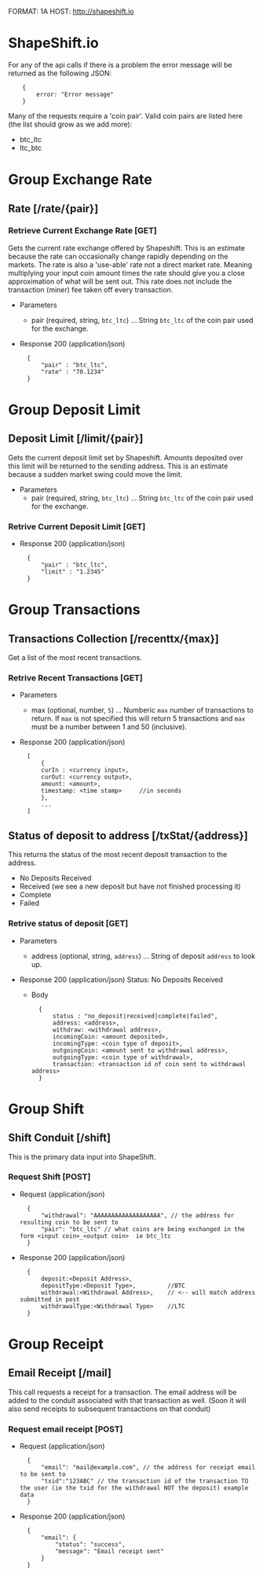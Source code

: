 FORMAT: 1A
HOST: http://shapeshift.io

# ShapeShift.io

For any of the api calls if there is a problem the error message will be returned as the following JSON:

        {
            error: "Error message"
        }

Many of the requests require a 'coin pair'.  Valid coin pairs are listed here (the list should grow as we add more):

- btc_ltc
- ltc_btc

# Group Exchange Rate
## Rate [/rate/{pair}]
### Retrieve Current Exchange Rate [GET]

Gets the current rate exchange offered by Shapeshift.  This is an estimate because the rate can occasionally change rapidly depending on the markets. The rate is also a 'use-able' rate not a direct market rate.  Meaning multiplying your input coin amount times the rate should give you a close approximation of what will be sent out. This rate does not include the transaction (miner) fee taken off every transaction.

+ Parameters
    + pair (required, string, `btc_ltc`) ... String `btc_ltc` of the coin pair used for the exchange.

+ Response 200 (application/json)

        {
            "pair" : "btc_ltc",
            "rate" : "70.1234"
        }

# Group Deposit Limit
## Deposit Limit [/limit/{pair}]
Gets the current deposit limit set by Shapeshift.  Amounts deposited over this limit will be returned to the sending address. This is an estimate because a sudden market swing could move the limit.

+ Parameters
    + pair (required, string, `btc_ltc`) ... String `btc_ltc` of the coin pair used for the exchange.

### Retrive Current Deposit Limit [GET]

+ Response 200 (application/json)

        {
            "pair" : "btc_ltc",
            "limit" : "1.2345"
        }

# Group Transactions
## Transactions Collection [/recenttx/{max}]
Get a list of the most recent transactions.

### Retrive Recent Transactions [GET]

+ Parameters
    + max (optional, number, `5`) ... Numberic `max` number of transactions to return. If `max` is not specified this will return 5 transactions and `max` must be a number between 1 and 50 (inclusive).

+ Response 200 (application/json)

        [
            {
            curIn : <currency input>,
            curOut: <currency output>,
            amount: <amount>,
            timestamp: <time stamp>     //in seconds
            },
            ...
        ]

## Status of deposit to address [/txStat/{address}]
This returns the status of the most recent deposit transaction to the address.

- No Deposits Received
- Received (we see a new deposit but have not finished processing it)
- Complete
- Failed

### Retrive status of deposit [GET]

+ Parameters
    + address (optional, string, `address`) ... String of deposit `address` to look up.

+ Response 200 (application/json)
Status: No Deposits Received

    + Body

            {
                status : "no_deposit|received|complete|failed",
                address: <address>,
                withdraw: <withdrawal address>,
                incomingCoin: <amount deposited>,
                incomingType: <coin type of deposit>,
                outgoingCoin: <amount sent to withdrawal address>,
                outgoingType: <coin type of withdrawal>,
                transaction: <transaction id of coin sent to withdrawal address>
            }


# Group Shift
## Shift Conduit [/shift]
This is the primary data input into ShapeShift.

### Request Shift [POST]

+ Request (application/json)

        {
            "withdrawal": "AAAAAAAAAAAAAAAAAAA", // the address for resulting coin to be sent to
            "pair": "btc_ltc" // what coins are being exchanged in the form <input coin>_<output coin>  ie btc_ltc
        }

+ Response 200 (application/json)

        {
            deposit:<Deposit Address>,
            depositType:<Deposit Type>,         //BTC
            withdrawal:<Withdrawal Address>,    // <-- will match address submitted in post
            withdrawalType:<Withdrawal Type>    //LTC
        }


# Group Receipt
## Email Receipt [/mail]
This call requests a receipt for a transaction.  The email address will be added to the conduit associated with that transaction as well. (Soon it will also send receipts to subsequent transactions on that conduit)

### Request email receipt [POST]

+ Request (application/json)

        {
            "email": "mail@example.com", // the address for receipt email to be sent to
            "txid":"123ABC" // the transaction id of the transaction TO the user (ie the txid for the withdrawal NOT the deposit) example data
        }

+ Response 200 (application/json)

        {
            "email": {
                "status": "success",
                "message": "Email receipt sent"
            }
        }
